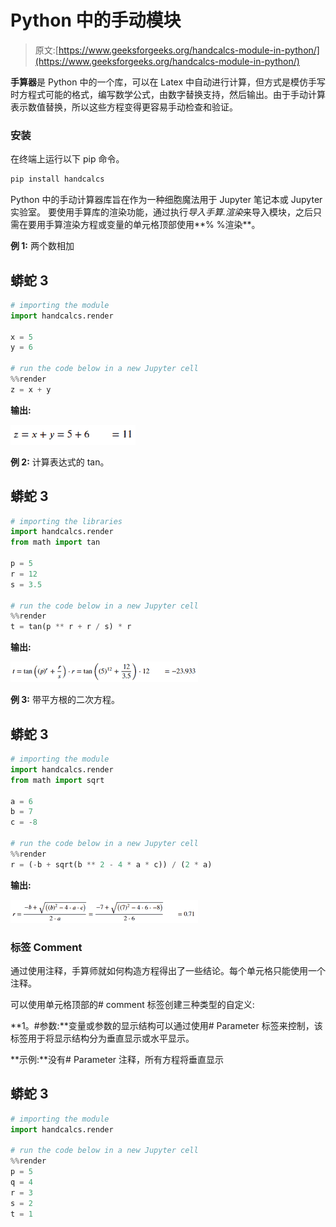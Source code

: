 # Python 中的手动模块

> 原文:[https://www.geeksforgeeks.org/handcalcs-module-in-python/](https://www.geeksforgeeks.org/handcalcs-module-in-python/)

**手算器**是 Python 中的一个库，可以在 Latex 中自动进行计算，但方式是模仿手写时方程式可能的格式，编写数学公式，由数字替换支持，然后输出。由于手动计算表示数值替换，所以这些方程变得更容易手动检查和验证。

### **安装**

在终端上运行以下 pip 命令。

```py
pip install handcalcs

```

Python 中的手动计算器库旨在作为一种细胞魔法用于 Jupyter 笔记本或 Jupyter 实验室。
要使用手算库的渲染功能，通过执行*导入手算.渲染*来导入模块，之后只需在要用手算渲染方程或变量的单元格顶部使用**% %渲染**。

**例 1:** 两个数相加

## 蟒蛇 3

```py
# importing the module
import handcalcs.render

x = 5
y = 6

# run the code below in a new Jupyter cell
%%render
z = x + y
```

**输出:**

![](img/ee5f9feac61d1d0b40610087ef5e3f4e.png)

**例 2:** 计算表达式的 tan。

## 蟒蛇 3

```py
# importing the libraries
import handcalcs.render
from math import tan

p = 5
r = 12
s = 3.5

# run the code below in a new Jupyter cell
%%render
t = tan(p ** r + r / s) * r
```

**输出:**

![](img/091167db9ce66e1d105490d0bea6a368.png)

**例 3:** 带平方根的二次方程。

## 蟒蛇 3

```py
# importing the module
import handcalcs.render
from math import sqrt

a = 6
b = 7
c = -8

# run the code below in a new Jupyter cell
%%render
r = (-b + sqrt(b ** 2 - 4 * a * c)) / (2 * a)
```

**输出:**

![](img/3109e06e806d8ae7495cfb8dfc6320f2.png)

### 标签 Comment

通过使用注释，手算师就如何构造方程得出了一些结论。每个单元格只能使用一个注释。

可以使用单元格顶部的# comment 标签创建三种类型的自定义:

**1。#参数:**变量或参数的显示结构可以通过使用# Parameter 标签来控制，该标签用于将显示结构分为垂直显示或水平显示。

**示例:**没有# Parameter 注释，所有方程将垂直显示

## 蟒蛇 3

```py
# importing the module
import handcalcs.render

# run the code below in a new Jupyter cell
%%render
p = 5
q = 4
r = 3
s = 2
t = 1
```